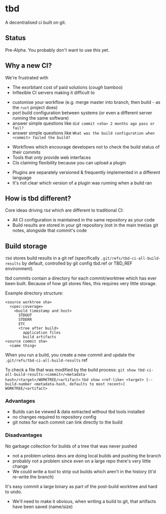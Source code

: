 # tbd

A decentralised ci built on git.

## Status

Pre-Alpha. You probably don't want to use this yet.

## Why a new CI?

We're frustrated with

 * The exorbitant cost of paid solutions (*cough* bamboo)
 * Inflexible CI servers making it difficult to
  - customise your workflow (e.g. merge master into branch, then build - as the `rust` project does)
  - port build configuration between systems (or even a different server running the same software)
  - answer simple questions like `did commit <sha> 2 months ago pass or fail?`
  - answer simple questions like `What was the build configuration when <commit> failed the build?`
 * Workflows which encourage developers not to check the build status of their commits
 * Tools that *only* provide web interfaces
 * CIs claiming flexibility because you can upload a plugin
  - Plugins are separately versioned & frequently implemented in a different language
  - It's not clear which version of a plugin was running when a build ran

## How is tbd different?

Core ideas driving `tbd` which are different to traditional CI:

 * All CI configuration is maintained in the same repository as your code
 * Build results are stored in your git repository (not in the main tree)as git notes, alongside that commit's code

## Build storage

`tbd` stores build results in a git ref (specifically `.git/refs/tbd-ci-all-build-results` by default, controlled by git config tbd.ref or TBD_REF environment).

tbd commits contain a directory for each commit/worktree which has ever been built.
Because of how git stores files, this requires very little storage.

Example directory structure:

```
<source worktree sha>
  <spec:coverage>
    <build timestamp and host>
      STDOUT
      STDERR
      ETC
      <tree after build>
        application files
        build artifacts
<source commit sha>
  <same thing>
```

When you run a build, you create a new commit and update the `.git/refs/tbd-ci-all-build-results` ref

To check a file that was modified by the build process:
`git show tbd-ci-all-build-results:<commit>/<metadata-hash>/<target>/WORKTREE/<artifact>`
`tbd show <ref-like> <target> [--build-number <metadata-hash, defaults to most recent>] WORKTREE/<artifact>`

### Advantages
 * Builds can be viewed & data extracted without tbd tools installed
 * no changes required to repository config
 * git notes for each commit can link directly to the build

### Disadvantages
No garbage collection for builds of a tree that was never pushed
 * not a problem unless devs are doing local builds and pushing the branch
 * probably not a problem since even on a large repo there's very little change
 * We could write a tool to strip out builds which aren't in the history (it'd re-write the branch)

It's easy commit a large binary as part of the post-build worktree and hard to undo.
 * We'll need to make it obvious, when writing a build to git, that artifacts have been saved (name/size)
